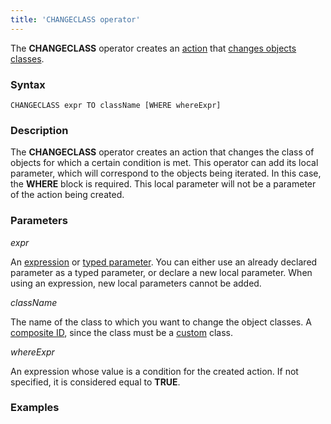 ```yaml
---
title: 'CHANGECLASS operator'
---
```


The **CHANGECLASS** operator creates an [action](Actions.md) that [changes objects classes](Class_change_CHANGECLASS_DELETE.md).

### Syntax

    CHANGECLASS expr TO className [WHERE whereExpr]

### Description

The **CHANGECLASS** operator creates an action that changes the class of objects for which a certain condition is met. This operator can add its local parameter, which will correspond to the objects being iterated. In this case, the **WHERE** block is required. This local parameter will not be a parameter of the action being created.

### Parameters

*expr*

An [expression](Expression.md) or [typed parameter](IDs_1573053.html#IDs-paramid). You can either use an already declared parameter as a typed parameter, or declare a new local parameter. When using an expression, new local parameters cannot be added.

*className*

The name of the class to which you want to change the object classes. A [composite ID](IDs_1573053.html#IDs-cid), since the class must be a [custom](User_classes.md) class.

*whereExpr*

An expression whose value is a condition for the created action. If not specified, it is considered equal to **TRUE**.

### Examples


